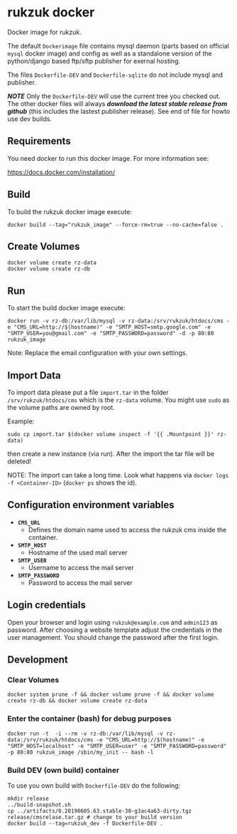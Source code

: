 # rukzuk docker
Docker image for rukzuk.

The default `Dockerimage` file contains mysql daemon (parts based on official `mysql` docker image) and config as well 
as a standalone version of the python/django based ftp/sftp publisher for exernal hosting.

The files `Dockerfile-DEV` and `Dockerfile-sqlite` do not include mysql and publisher.

***NOTE*** Only the `Dockerfile-DEV` will use the current tree you checked out. The other docker files will always ***download the latest stable release from github*** (this includes the lastest publisher release). See end of file for howto use dev builds.

## Requirements

You need docker to run this docker image. For more information see:

https://docs.docker.com/installation/


## Build
To build the rukzuk docker image execute:

```shell script
docker build --tag="rukzuk_image" --force-rm=true --no-cache=false .
```

## Create Volumes

```shell script
docker volume create rz-data 
docker volume create rz-db
```

## Run

To start the build docker image execute:

```shell script
docker run -v rz-db:/var/lib/mysql -v rz-data:/srv/rukzuk/htdocs/cms -e "CMS_URL=http://$(hostname)" -e "SMTP_HOST=smtp.google.com" -e "SMTP_USER=you@gmail.com" -e "SMTP_PASSWORD=password" -d -p 80:80 rukzuk_image
```

Note: Replace the email configuration with your own settings.

## Import Data

To import data please put a file `import.tar` in the folder `/srv/rukzuk/htdocs/cms` which is the `rz-data` volume. You might use `sudo` as the volume paths are owned by root.

Example:

```shell script
sudo cp import.tar $(docker volume inspect -f '{{ .Mountpoint }}' rz-data)
```

then create a new instance (via run). After the import the tar file will be deleted! 

NOTE: The import can take a long time. Look what happens via `docker logs -f <Container-ID>` (`docker ps` shows the id).


## Configuration environment variables

* **`CMS_URL`**
  * Defines the domain name used to access the rukzuk cms inside the container.
* **`SMTP_HOST`**
  * Hostname of the used mail server
* **`SMTP_USER`**
  * Username to access the mail server
* **`SMTP_PASSWORD`**
  * Password to access the mail server


## Login credentials

Open your browser and login using `rukzuk@example.com` and `admin123` as password. After choosing a website template adjust the credentials in the user management. You should change the password after the first login.


## Development

### Clear Volumes

```shell script
docker system prune -f && docker volume prune -f && docker volume create rz-db && docker volume create rz-data
```

### Enter the container (bash) for debug purposes

```shell script
docker run -t  -i --rm -v rz-db:/var/lib/mysql -v rz-data:/srv/rukzuk/htdocs/cms -e "CMS_URL=http://$(hostname)" -e "SMTP_HOST=localhost" -e "SMTP_USER=user" -e "SMTP_PASSWORD=password" -p 80:80 rukzuk_image /sbin/my_init -- bash -l
```

### Build DEV (own build) container

To use you own build with `Dockerfile-DEV` do the following:

```shell script
mkdir release
../build-snapshot.sh
cp ../artifacts/0.20190605.63.stable-30-g3ac4a63-dirty.tgz release/cmsrelase.tar.gz # change to your build version
docker build --tag=rukzuk_dev -f Dockerfile-DEV .
```


